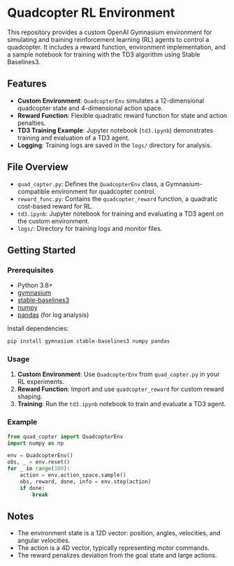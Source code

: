 # Quadcopter RL Environment

This repository provides a custom OpenAI Gymnasium environment for simulating and training reinforcement learning (RL) agents to control a quadcopter. It includes a reward function, environment implementation, and a sample notebook for training with the TD3 algorithm using Stable Baselines3.

## Features
- **Custom Environment**: `QuadcopterEnv` simulates a 12-dimensional quadcopter state and 4-dimensional action space.
- **Reward Function**: Flexible quadratic reward function for state and action penalties.
- **TD3 Training Example**: Jupyter notebook (`td3.ipynb`) demonstrates training and evaluation of a TD3 agent.
- **Logging**: Training logs are saved in the `logs/` directory for analysis.

## File Overview
- `quad_copter.py`: Defines the `QuadcopterEnv` class, a Gymnasium-compatible environment for quadcopter control.
- `reward_func.py`: Contains the `quadcopter_reward` function, a quadratic cost-based reward for RL.
- `td3.ipynb`: Jupyter notebook for training and evaluating a TD3 agent on the custom environment.
- `logs/`: Directory for training logs and monitor files.

## Getting Started

### Prerequisites
- Python 3.8+
- [gymnasium](https://github.com/Farama-Foundation/Gymnasium)
- [stable-baselines3](https://github.com/DLR-RM/stable-baselines3)
- [numpy](https://numpy.org/)
- [pandas](https://pandas.pydata.org/) (for log analysis)

Install dependencies:
```bash
pip install gymnasium stable-baselines3 numpy pandas
```

### Usage
1. **Custom Environment**: Use `QuadcopterEnv` from `quad_copter.py` in your RL experiments.
2. **Reward Function**: Import and use `quadcopter_reward` for custom reward shaping.
3. **Training**: Run the `td3.ipynb` notebook to train and evaluate a TD3 agent.

### Example
```python
from quad_copter import QuadcopterEnv
import numpy as np

env = QuadcopterEnv()
obs, _ = env.reset()
for _ in range(100):
    action = env.action_space.sample()
    obs, reward, done, info = env.step(action)
    if done:
        break
```

## Notes
- The environment state is a 12D vector: position, angles, velocities, and angular velocities.
- The action is a 4D vector, typically representing motor commands.
- The reward penalizes deviation from the goal state and large actions.
